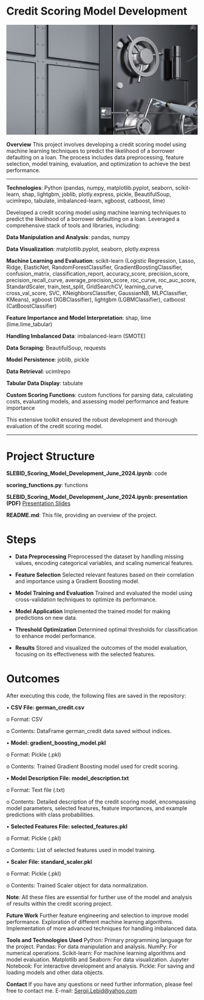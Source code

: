 # **Credit Scoring Model Development**

![Illustration](bank.jpg)

**Overview**
This project involves developing a credit scoring model using machine learning techniques to predict the likelihood of a borrower defaulting on a loan. The process includes data preprocessing, feature selection, model training, evaluation, and optimization to achieve the best performance.

---
**Technologies**: Python (pandas, numpy, matplotlib.pyplot, seaborn, scikit-learn, shap, lightgbm, joblib, plotly.express, pickle, BeautifulSoup, ucimlrepo, tabulate, imbalanced-learn, xgboost, catboost, lime)

Developed a credit scoring model using machine learning techniques to predict the likelihood of a borrower defaulting on a loan. Leveraged a comprehensive stack of tools and libraries, including:

**Data Manipulation and Analysis**: pandas, numpy

**Data Visualization**: matplotlib.pyplot, seaborn, plotly.express

**Machine Learning and Evaluation**: scikit-learn (Logistic Regression, Lasso, Ridge, ElasticNet, RandomForestClassifier, GradientBoostingClassifier, confusion_matrix, classification_report, accuracy_score, precision_score, precision_recall_curve, average_precision_score, roc_curve, roc_auc_score, StandardScaler, train_test_split, GridSearchCV, learning_curve, cross_val_score, SVC, KNeighborsClassifier, GaussianNB, MLPClassifier, KMeans), xgboost (XGBClassifier), lightgbm (LGBMClassifier), catboost (CatBoostClassifier)

**Feature Importance and Model Interpretation**: shap, lime (lime.lime_tabular)

**Handling Imbalanced Data**: imbalanced-learn (SMOTE)

**Data Scraping**: BeautifulSoup, requests

**Model Persistence**: joblib, pickle

**Data Retrieval**: ucimlrepo

**Tabular Data Display**: tabulate

**Custom Scoring Functions**: custom functions for parsing data, calculating costs, evaluating models, and assessing model performance and feature importance

This extensive toolkit ensured the robust development and thorough evaluation of the credit scoring model.

---

# **Project Structure**
**SLEBID_Scoring_Model_Development_June_2024.ipynb**: code

**scoring_functions.py**: functions

**SLEBID_Scoring_Model_Development_June_2024.ipynb: presentation (PDF)** [Presentation Slides](https://docs.google.com/presentation/d/178v7TiIdxXEeY77qPhUNx4hxJFgdtN40MWnh_xNDoOU/edit?usp=sharing)

**README.md**: This file, providing an overview of the project.

# **Steps**

- **Data Preprocessing** Preprocessed the dataset by handling missing values, encoding categorical variables, and scaling numerical features.

- **Feature Selection** Selected relevant features based on their correlation and importance using a Gradient Boosting model.

- **Model Training and Evaluation** Trained and evaluated the model using cross-validation techniques to optimize its performance.

- **Model Application** Implemented the trained model for making predictions on new data.

- **Threshold Optimization** Determined optimal thresholds for classification to enhance model performance.

- **Results** Stored and visualized the outcomes of the model evaluation, focusing on its effectiveness with the selected features.

# **Outcomes**

After executing this code, the following files are saved in the repository:

•	**CSV File: german_credit.csv**

  o	Format: CSV
  
  o	Contents: DataFrame german_credit data saved without indices.
  
•	**Model: gradient_boosting_model.pkl**

  o	Format: Pickle (.pkl)
  
  o	Contents: Trained Gradient Boosting model used for credit scoring.
  
•	**Model Description File: model_description.txt**

  o	Format: Text file (.txt)
  
  o	Contents: Detailed description of the credit scoring model, encompassing model parameters, selected features, feature importances, and example predictions with class probabilities.
  
•	**Selected Features File: selected_features.pkl**

  o	Format: Pickle (.pkl)
  
  o	Contents: List of selected features used in model training.
  
•	**Scaler File: standard_scaler.pkl**

  o	Format: Pickle (.pkl)
  
  o	Contents: Trained Scaler object for data normalization.

**Note**: All these files are essential for further use of the model and analysis of results within the credit scoring project.

**Future Work**
Further feature engineering and selection to improve model performance.
Exploration of different machine learning algorithms.
Implementation of more advanced techniques for handling imbalanced data.

**Tools and Technologies Used**
Python: Primary programming language for the project.
Pandas: For data manipulation and analysis.
NumPy: For numerical operations.
Scikit-learn: For machine learning algorithms and model evaluation.
Matplotlib and Seaborn: For data visualization.
Jupyter Notebook: For interactive development and analysis.
Pickle: For saving and loading models and other data objects.

**Contact**
If you have any questions or need further information, please feel free to contact me.
E-mail: Sergii.Lebid@yahoo.com
